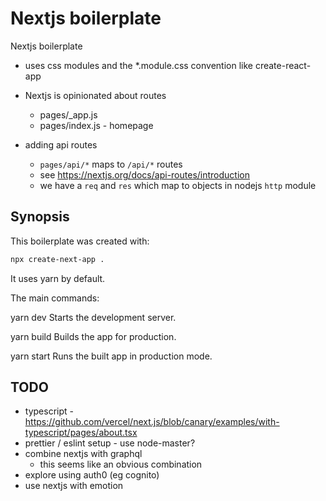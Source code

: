 
# Nextjs boilerplate

Nextjs boilerplate

- uses css modules and the *.module.css convention like create-react-app

- Nextjs is opinionated about routes
  - pages/_app.js
  - pages/index.js - homepage
- adding api routes
  - `pages/api/*` maps to `/api/*` routes
  - see <https://nextjs.org/docs/api-routes/introduction>
  - we have a `req` and `res` which map to objects in nodejs `http` module

## Synopsis

This boilerplate was created with:

```sh
npx create-next-app .
```

It uses yarn by default.

The main commands:

  yarn dev
    Starts the development server.

  yarn build
    Builds the app for production.

  yarn start
    Runs the built app in production mode.

## TODO

- typescript - <https://github.com/vercel/next.js/blob/canary/examples/with-typescript/pages/about.tsx>
- prettier / eslint setup - use node-master?
- combine nextjs with graphql
  - this seems like an obvious combination
- explore using auth0 (eg cognito)
- use nextjs with emotion
